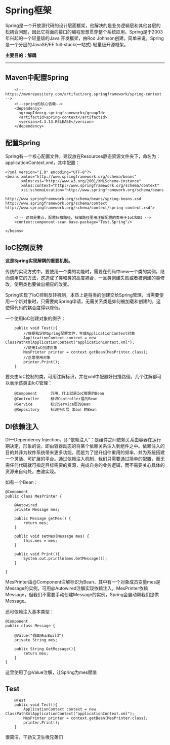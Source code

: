 # Spring框架

Spring是一个开放源代码的设计层面框架，他解决的是业务逻辑层和其他各层的松耦合问题，因此它将面向接口的编程思想贯穿整个系统应用。Spring是于2003 年兴起的一个轻量级的Java 开发框架，由Rod Johnson创建。简单来说，Spring是一个分层的JavaSE/EE full-stack(一站式) 轻量级开源框架。

**主要目的：解耦**

----------------------------

## Maven中配置Spring

```
    <!-- https://mvnrepository.com/artifact/org.springframework/spring-context -->
    <!--spring的核心依赖-->
    <dependency>
      <groupId>org.springframework</groupId>
      <artifactId>spring-context</artifactId>
      <version>4.3.13.RELEASE</version>
    </dependency>
```

## 配置Spring

Spring有一个核心配置文件，建议放在Resources静态资源文件夹下，命名为：applicationContext.xml，其中配置：

```
<?xml version="1.0" encoding="UTF-8"?>
<beans xmlns="http://www.springframework.org/schema/beans"
       xmlns:xsi="http://www.w3.org/2001/XMLSchema-instance"
       xmlns:context="http://www.springframework.org/schema/context"
       xsi:schemaLocation="http://www.springframework.org/schema/beans
                        http://www.springframework.org/schema/beans/spring-beans.xsd http://www.springframework.org/schema/context http://www.springframework.org/schema/context/spring-context.xsd">

    <!-- 这句是重点，配置扫描路径，扫描路径里用注解配置的类用于IoC和DI -->
    <context:component-scan base-package="Test.Spring"/>

</beans>

```

## IoC控制反转

**这是Spring实现解耦的重要机制。**

传统的实现方式中，要使用一个类的功能时，需要在代码中new一个类的实例，继而调用它的方法，这造成了类和类的高度耦合，一旦类创建失败或者被创建的类修改，使用类也要做出相应的改变。

Spring实现了IoC控制反转机制，本质上是将类的创建交给Spring管理，当需要使用一个新对象时，只需要向Spring申请，无需关系类是如何被加载和创建的，这使得代码的耦合度得以降低。

一个使用IoC创建对象的例子：

```
    public void Test(){
        //根据指定的Spring配置文件，生成ApplicationContext对象
        ApplicationContext context = new ClassPathXmlApplicationContext("applicationContext.xml");
        //使用IoC创建对象
        MesPrinter printer = context.getBean(MesPrinter.class);
        //正常使用对象
        printer.Print();
    }
```

要交由IoC控制的类，可用注解标识，并在xml中配置好扫描路径。几个注解都可以表示该类由IoC管理：

```
    @Component      万用，打上就是IoC管理的Bean
    @Controller     标识Controller层的Bean
    @Service        标识Service层的Bean
    @Repository     标识持久层（Dao）的Bean
```

## DI依赖注入

DI—Dependency Injection，即“依赖注入”：是组件之间依赖关系由容器在运行期决定，形象的说，即由容器动态的将某个依赖关系注入到组件之中。依赖注入的目的并非为软件系统带来更多功能，而是为了提升组件重用的频率，并为系统搭建一个灵活、可扩展的平台。通过依赖注入机制，我们只需要通过简单的配置，而无需任何代码就可指定目标需要的资源，完成自身的业务逻辑，而不需要关心具体的资源来自何处，由谁实现。

如有一个Bean：
```
@Component
public class MesPrinter {

    @Autowired
    private Message mes;

    public Message getMes() {
        return mes;
    }

    public void setMes(Message mes) {
        this.mes = mes;
    }

    public void Print(){
        System.out.println(mes.GetMessage());
    }

}
```

MesPrinter由@Component注解标识为Bean，其中有一个对象成员变量mes是Message的实例，可用@Autowired注解实现依赖注入，MesPrinter依赖Message，但我们不需要手动创建Message的实例，Spring会自动帮我们提供Message。

还可依赖注入基本类型：
```
@Component
public class Message {

    @Value("假面骑士Build")
    private String mes;

    public String GetMessage(){
        return mes;
    }
}
```
这里使用了@Value注解，让Spring为mes赋值  

## Test

```
    @Test
    public void Test(){
        ApplicationContext context = new ClassPathXmlApplicationContext("applicationContext.xml");
        MesPrinter printer = context.getBean(MesPrinter.class);
        printer.Print();
    }
```

很简洁，干劲又卫生嗷兄弟们









